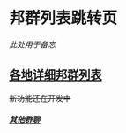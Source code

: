 
# 邦群列表跳转页
 *此处用于备忘*  
## [各地详细邦群列表](https://zhouseeie.github.io/page/index/a1bq1.html)   

~~新功能还在开发中~~   
##### [其他群聊]( )   

